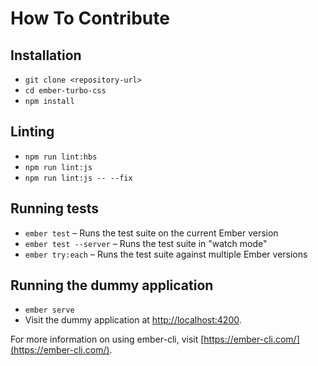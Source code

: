 # How To Contribute

## Installation

* `git clone <repository-url>`
* `cd ember-turbo-css`
* `npm install`

## Linting

* `npm run lint:hbs`
* `npm run lint:js`
* `npm run lint:js -- --fix`

## Running tests

* `ember test` – Runs the test suite on the current Ember version
* `ember test --server` – Runs the test suite in "watch mode"
* `ember try:each` – Runs the test suite against multiple Ember versions

## Running the dummy application

* `ember serve`
* Visit the dummy application at [http://localhost:4200](http://localhost:4200).

For more information on using ember-cli, visit [https://ember-cli.com/](https://ember-cli.com/).
